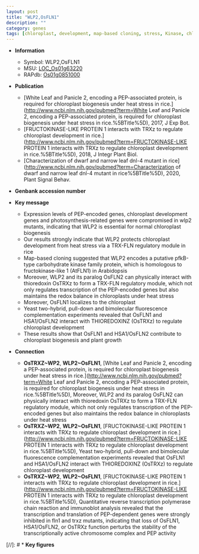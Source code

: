 ```yaml
---
layout: post
title: "WLP2,OsFLN1"
description: ""
category: genes
tags: [chloroplast, development, map-based cloning, stress, Kinase, chloroplast development, growth, plant growth]
---
```


* **Information**  
    + Symbol: WLP2,OsFLN1  
    + MSU: [LOC_Os01g63220](http://rice.uga.edu/cgi-bin/ORF_infopage.cgi?orf=LOC_Os01g63220)  
    + RAPdb: [Os01g0851000](https://rapdb.dna.affrc.go.jp/locus/?name=Os01g0851000)  

* **Publication**  
    + [White Leaf and Panicle 2, encoding a PEP-associated protein, is required for chloroplast biogenesis under heat stress in rice.](http://www.ncbi.nlm.nih.gov/pubmed?term=White Leaf and Panicle 2, encoding a PEP-associated protein, is required for chloroplast biogenesis under heat stress in rice.%5BTitle%5D), 2017, J Exp Bot.
    + [FRUCTOKINASE-LIKE PROTEIN 1 interacts with TRXz to regulate chloroplast development in rice.](http://www.ncbi.nlm.nih.gov/pubmed?term=FRUCTOKINASE-LIKE PROTEIN 1 interacts with TRXz to regulate chloroplast development in rice.%5BTitle%5D), 2018, J Integr Plant Biol.
    + [Characterization of dwarf and narrow leaf  dnl-4 mutant in rice](http://www.ncbi.nlm.nih.gov/pubmed?term=Characterization of dwarf and narrow leaf  dnl-4 mutant in rice%5BTitle%5D), 2020, Plant Signal Behav.

* **Genbank accession number**  

* **Key message**  
    + Expression levels of PEP-encoded genes, chloroplast development genes and photosynthesis-related genes were compromised in wlp2 mutants, indicating that WLP2 is essential for normal chloroplast biogenesis
    + Our results strongly indicate that WLP2 protects chloroplast development from heat stress via a TRX-FLN regulatory module in rice
    + Map-based cloning suggested that WLP2 encodes a putative pfkB-type carbohydrate kinase family protein, which is homologous to fructokinase-like 1 (AtFLN1) in Arabidopsis
    + Moreover, WLP2 and its paralog OsFLN2 can physically interact with thioredoxin OsTRXz to form a TRX-FLN regulatory module, which not only regulates transcription of the PEP-encoded genes but also maintains the redox balance in chloroplasts under heat stress
    + Moreover, OsFLN1 localizes to the chloroplast
    + Yeast two-hybrid, pull-down and bimolecular fluorescence complementation experiments revealed that OsFLN1 and HSA1/OsFLN2 interact with THIOREDOXINZ (OsTRXz) to regulate chloroplast development
    + These results show that OsFLN1 and HSA1/OsFLN2 contribute to chloroplast biogenesis and plant growth

* **Connection**  
    + __OsTRXZ~WP2__, __WLP2~OsFLN1__, [White Leaf and Panicle 2, encoding a PEP-associated protein, is required for chloroplast biogenesis under heat stress in rice.](http://www.ncbi.nlm.nih.gov/pubmed?term=White Leaf and Panicle 2, encoding a PEP-associated protein, is required for chloroplast biogenesis under heat stress in rice.%5BTitle%5D),  Moreover, WLP2 and its paralog OsFLN2 can physically interact with thioredoxin OsTRXz to form a TRX-FLN regulatory module, which not only regulates transcription of the PEP-encoded genes but also maintains the redox balance in chloroplasts under heat stress
    + __OsTRXZ~WP2__, __WLP2~OsFLN1__, [FRUCTOKINASE-LIKE PROTEIN 1 interacts with TRXz to regulate chloroplast development in rice.](http://www.ncbi.nlm.nih.gov/pubmed?term=FRUCTOKINASE-LIKE PROTEIN 1 interacts with TRXz to regulate chloroplast development in rice.%5BTitle%5D),  Yeast two-hybrid, pull-down and bimolecular fluorescence complementation experiments revealed that OsFLN1 and HSA1/OsFLN2 interact with THIOREDOXINZ (OsTRXz) to regulate chloroplast development
    + __OsTRXZ~WP2__, __WLP2~OsFLN1__, [FRUCTOKINASE-LIKE PROTEIN 1 interacts with TRXz to regulate chloroplast development in rice.](http://www.ncbi.nlm.nih.gov/pubmed?term=FRUCTOKINASE-LIKE PROTEIN 1 interacts with TRXz to regulate chloroplast development in rice.%5BTitle%5D),  Quantitative reverse transcription polymerase chain reaction and immunoblot analysis revealed that the transcription and translation of PEP-dependent genes were strongly inhibited in fln1 and trxz mutants, indicating that loss of OsFLN1, HSA1/OsFLN2, or OsTRXz function perturbs the stability of the transcriptionally active chromosome complex and PEP activity

[//]: # * **Key figures**  


